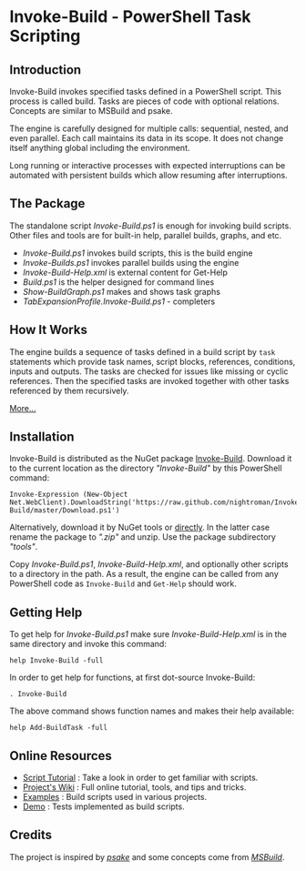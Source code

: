 
Invoke-Build - PowerShell Task Scripting
========================================

## Introduction

Invoke-Build invokes specified tasks defined in a PowerShell script.
This process is called build. Tasks are pieces of code with optional
relations. Concepts are similar to MSBuild and psake.

The engine is carefully designed for multiple calls: sequential, nested, and
even parallel. Each call maintains its data in its scope. It does not change
itself anything global including the environment.

Long running or interactive processes with expected interruptions can be
automated with persistent builds which allow resuming after interruptions.

## The Package

The standalone script *Invoke-Build.ps1* is enough for invoking build scripts.
Other files and tools are for built-in help, parallel builds, graphs, and etc.

* *Invoke-Build.ps1* invokes build scripts, this is the build engine
* *Invoke-Builds.ps1* invokes parallel builds using the engine
* *Invoke-Build-Help.xml* is external content for Get-Help
* *Build.ps1* is the helper designed for command lines
* *Show-BuildGraph.ps1* makes and shows task graphs
* *TabExpansionProfile.Invoke-Build.ps1* - completers

## How It Works

The engine builds a sequence of tasks defined in a build script by `task`
statements which provide task names, script blocks, references, conditions,
inputs and outputs. The tasks are checked for issues like missing or cyclic
references. Then the specified tasks are invoked together with other tasks
referenced by them recursively.

[More...](https://github.com/nightroman/Invoke-Build/wiki/How-Build-Works)

## Installation

Invoke-Build is distributed as the NuGet package [Invoke-Build](https://www.nuget.org/packages/Invoke-Build).
Download it to the current location as the directory *"Invoke-Build"* by this PowerShell command:

    Invoke-Expression (New-Object Net.WebClient).DownloadString('https://raw.github.com/nightroman/Invoke-Build/master/Download.ps1')

Alternatively, download it by NuGet tools or [directly](http://nuget.org/api/v2/package/Invoke-Build).
In the latter case rename the package to *".zip"* and unzip. Use the package
subdirectory *"tools"*.

Copy *Invoke-Build.ps1*, *Invoke-Build-Help.xml*, and optionally other scripts
to a directory in the path. As a result, the engine can be called from any
PowerShell code as `Invoke-Build` and `Get-Help` should work.

## Getting Help

To get help for *Invoke-Build.ps1* make sure *Invoke-Build-Help.xml* is in the
same directory and invoke this command:

    help Invoke-Build -full

In order to get help for functions, at first dot-source Invoke-Build:

    . Invoke-Build

The above command shows function names and makes their help available:

    help Add-BuildTask -full

## Online Resources

- [Script Tutorial](https://github.com/nightroman/Invoke-Build/wiki/Script-Tutorial)
: Take a look in order to get familiar with scripts.
- [Project's Wiki](https://github.com/nightroman/Invoke-Build/wiki)
: Full online tutorial, tools, and tips and tricks.
- [Examples](https://github.com/nightroman/Invoke-Build/wiki/Build-Scripts-in-Projects)
: Build scripts used in various projects.
- [Demo](https://github.com/nightroman/Invoke-Build/tree/master/Demo)
: Tests implemented as build scripts.

## Credits

The project is inspired by
[*psake*](https://github.com/psake/psake)
and some concepts come from
[*MSBuild*](http://en.wikipedia.org/wiki/Msbuild).
